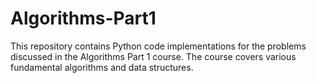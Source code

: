 # Algorithms-Part1
This repository contains Python code implementations for the problems discussed in the Algorithms Part 1 course. The course covers various fundamental algorithms and data structures.
